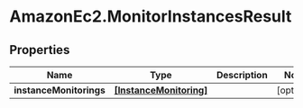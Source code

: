 # AmazonEc2.MonitorInstancesResult

## Properties

Name | Type | Description | Notes
------------ | ------------- | ------------- | -------------
**instanceMonitorings** | [**[InstanceMonitoring]**](InstanceMonitoring.md) |  | [optional] 


